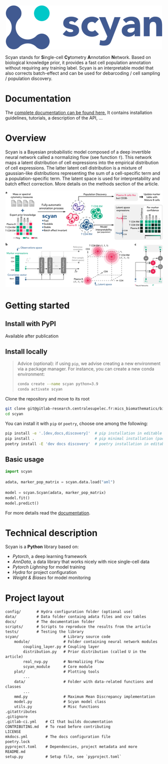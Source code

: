 <p align="center">
  <img src="./docs/assets/logo.png" alt="scyan_logo" width="500"/>
</p>

Scyan stands for **S**ingle-cell **Cy**tometry **A**nnotation **N**etwork. Based on biological knowledge prior, it provides a fast cell population annotation without requiring any training label. Scyan is an interpretable model that also corrects batch-effect and can be used for debarcoding / cell sampling / population discovery.

# Documentation

The [complete documentation can be found here.](https://mics_biomathematics.pages.centralesupelec.fr/biomaths/scyan/) It contains installation guidelines, tutorials, a description of the API, ...

# Overview

Scyan is a Bayesian probabilistic model composed of a deep invertible neural network called a normalizing flow (see function `f`). This network maps a latent distribution of cell expressions into the empirical distribution of cell expressions. The latter latent cell distribution is a mixture of gaussian-like distributions representing the sum of a cell-specific term and a population-specific term. The latent space is used for interpretability and batch effect correction. More details on the methods section of the article.

<p align="center">
  <img src="./docs/assets/overview.png" alt="overview_image"/>
</p>

# Getting started

## Install with PyPI

Available after publication

## Install locally

> Advice (optional): if using `pip`, we advise creating a new environment via a package manager. For instance, you can create a new conda environment:
>
> ```bash
> conda create --name scyan python=3.9
> conda activate scyan
> ```

Clone the repository and move to its root

```bash
git clone git@gitlab-research.centralesupelec.fr:mics_biomathematics/biomaths/scyan.git
cd scyan
```

You can install it with `pip` or `poetry`, choose one among the following:

```bash
pip install -e '.[dev,docs,discovery]'  # pip installation in editable mode
pip install .                           # pip minimal installation (package only)
poetry install -E 'dev docs discovery'  # poetry installation in editable mode
```

## Basic usage

```py
import scyan

adata, marker_pop_matrix = scyan.data.load("aml")

model = scyan.Scyan(adata, marker_pop_matrix)
model.fit()
model.predict()
```

For more details read the [documentation](https://mics_biomathematics.pages.centralesupelec.fr/biomaths/scyan/).

# Technical description

Scyan is a **Python** library based on:

- _Pytorch_, a deep learning framework
- _AnnData_, a data library that works nicely with nice single-cell data
- _Pytorch Lighning_ for model training
- _Hydra_ for project configuration
- _Weight & Biases_ for model monitoring

# Project layout

    config/       # Hydra configuration folder (optional use)
    data/         # Data folder containg adata files and csv tables
    docs/         # The documentation folder
    scripts/      # Scripts to reproduce the results from the article
    tests/        # Testing the library
    scyan/                    # Library source code
        module/               # Folder containing neural network modules
            coupling_layer.py # Coupling layer
            distribution.py   # Prior distribution (called U in the article)
            real_nvp.py       # Normalizing Flow
            scyan_module      # Core module
        plot/                 # Plotting tools
            ...
        data/                 # Folder with data-related functions and classes
            ...
        mmd.py                # Maximum Mean Discrepancy implementation
        model.py              # Scyan model class
        utils.py              # Misc functions
    .gitattributes
    .gitignore
    .gitlab-ci.yml    # CI that builds documentation
    CONTRIBUTING.md   # To read before contributing
    LICENSE
    mkdocs.yml        # The docs configuration file
    poetry.lock
    pyproject.toml    # Dependencies, project metadata and more
    README.md
    setup.py          # Setup file, see `pyproject.toml`
